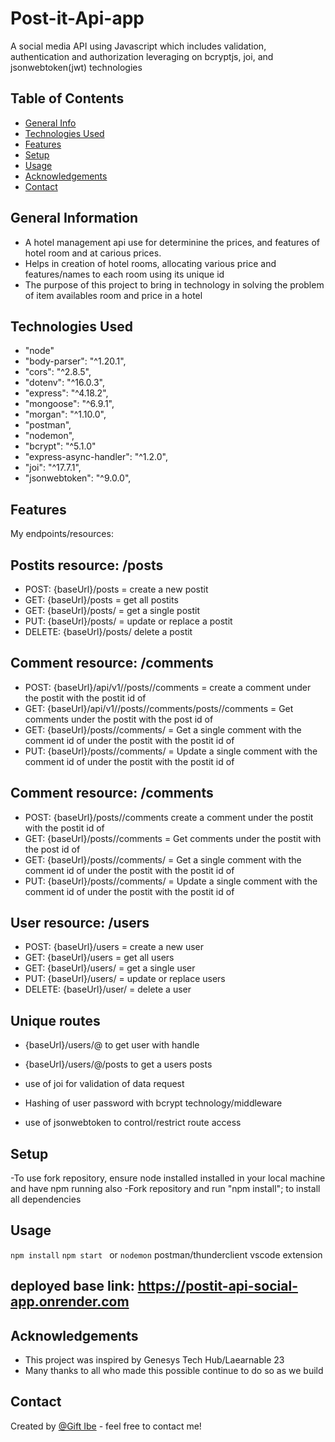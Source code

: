 # Post-it-Api-app
A social media API using Javascript which includes validation, authentication and authorization leveraging on bcryptjs, joi, and jsonwebtoken(jwt) technologies


## Table of Contents
* [General Info](#general-information)
* [Technologies Used](#technologies-used)
* [Features](#features)
* [Setup](#setup)
* [Usage](#usage)
* [Acknowledgements](#acknowledgements)
* [Contact](#contact)


## General Information
- A hotel management api use for determinine the prices, and features of hotel room and at carious prices.
- Helps in creation of hotel rooms, allocating various price and features/names to each room using its unique id
- The purpose of this project to bring in technology in solving the problem of item availables room and price in a hotel

## Technologies Used
-  "node" 
-  "body-parser": "^1.20.1",
-  "cors": "^2.8.5",
-  "dotenv": "^16.0.3",
-  "express": "^4.18.2",
-  "mongoose": "^6.9.1",
-  "morgan": "^1.10.0",
-  "postman",
-  "nodemon",
-  "bcrypt": "^5.1.0"
-  "express-async-handler": "^1.2.0",
-  "joi": "^17.7.1",
-  "jsonwebtoken": "^9.0.0",



## Features
My endpoints/resources:

## Postits resource: /posts
- POST: {baseUrl}/posts = create a new postit
- GET: {baseUrl}/posts = get all postits 
- GET:  {baseUrl}/posts/<id> = get a single postit
- PUT: {baseUrl}/posts/<id> = update or replace a postit 
- DELETE: {baseUrl}/posts/<id> delete a postit 

  
## Comment resource: /comments
- POST: {baseUrl}/api/v1//posts/<postId>/comments = create a comment under the postit with the postit id of <postId> 
- GET: {baseUrl}/api/v1//posts/<postId>/comments/posts/<postId>/comments = Get comments under the postit with the post id of <postId>
- GET:  {baseUrl}/posts/<postId>/comments/<id> = Get a single comment with the comment id of <id> under the postit with the postit id of <postId> 
- PUT: {baseUrl}/posts/<postId>/comments/<id> = Update a single comment with the comment id of <id> under the postit with the postit id of <postId> 
  
## Comment resource: /comments
- POST:  {baseUrl}/posts/<postId>/comments create a comment under the postit with the postit id of <postId>  
- GET: {baseUrl}/posts/<postId>/comments = Get comments under the postit with the post id of <postId>  
- GET: {baseUrl}/posts/<postId>/comments/<id> = Get a single comment with the comment id of <id> under the postit with the postit id of <postId> 
- PUT: {baseUrl}/posts/<postId>/comments/<id> = Update a single comment with the comment id of <id> under the postit with the postit id of <postId>   

## User resource: /users 
- POST: {baseUrl}/users = create a new user
- GET: {baseUrl}/users = get all users
- GET: {baseUrl}/users/<id> = get a single user
- PUT: {baseUrl}/users/<id> = update or replace users
- DELETE: {baseUrl}/user/<id> = delete a user
  
 ## Unique routes
- {baseUrl}/users/@<user-postit-handle> to get user with handle
- {baseUrl}/users/@<user-postit-handle>/posts  to get a users posts


- use of joi for validation of data request 
- Hashing of user password with bcrypt technology/middleware
- use of jsonwebtoken to control/restrict route access


## Setup
-To use fork repository, ensure node installed installed in your local machine and have npm running also
-Fork repository and run "npm install"; to install all dependencies

## Usage
`npm install`
`npm start ` or `nodemon`
 postman/thunderclient vscode extension
  
## deployed base link: https://postit-api-social-app.onrender.com
  


## Acknowledgements
- This project was inspired by Genesys Tech Hub/Laearnable 23
- Many thanks to all who made this possible continue to do so as we build

## Contact
Created by [@Gift Ibe](giftibe62@gmail.com) - feel free to contact me!
